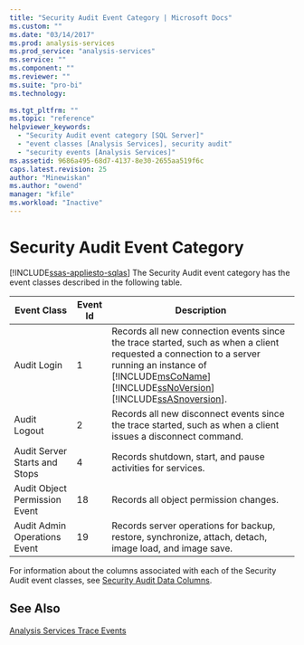 ```yaml
---
title: "Security Audit Event Category | Microsoft Docs"
ms.custom: ""
ms.date: "03/14/2017"
ms.prod: analysis-services
ms.prod_service: "analysis-services"
ms.service: ""
ms.component: ""
ms.reviewer: ""
ms.suite: "pro-bi"
ms.technology: 
  
ms.tgt_pltfrm: ""
ms.topic: "reference"
helpviewer_keywords: 
  - "Security Audit event category [SQL Server]"
  - "event classes [Analysis Services], security audit"
  - "security events [Analysis Services]"
ms.assetid: 9686a495-68d7-4137-8e30-2655aa519f6c
caps.latest.revision: 25
author: "Minewiskan"
ms.author: "owend"
manager: "kfile"
ms.workload: "Inactive"
---
```

# Security Audit Event Category
[!INCLUDE[ssas-appliesto-sqlas](../../includes/ssas-appliesto-sqlas.md)]
  The Security Audit event category has the event classes described in the following table.  
  
|Event Class|Event Id|Description|  
|-----------------|--------------|-----------------|  
|Audit Login|1|Records all new connection events since the trace started, such as when a client requested a connection to a server running an instance of [!INCLUDE[msCoName](../../includes/msconame-md.md)] [!INCLUDE[ssNoVersion](../../includes/ssnoversion-md.md)] [!INCLUDE[ssASnoversion](../../includes/ssasnoversion-md.md)].|  
|Audit Logout|2|Records all new disconnect events since the trace started, such as when a client issues a disconnect command.|  
|Audit Server Starts and Stops|4|Records shutdown, start, and pause activities for services.|  
|Audit Object Permission Event|18|Records all object permission changes.|  
|Audit Admin Operations Event|19|Records server operations for backup, restore, synchronize, attach, detach, image load, and image save.|  
  
 For information about the columns associated with each of the Security Audit event classes, see [Security Audit Data Columns](../../analysis-services/trace-events/security-audit-data-columns.md).  
  
## See Also  
 [Analysis Services Trace Events](../../analysis-services/trace-events/analysis-services-trace-events.md)  
  
  
